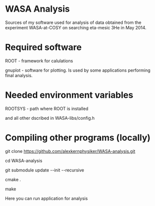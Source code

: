 WASA Analysis
=============
Sources of my software used for analysis of data obtained from the experiment WASA-at-COSY on searching eta-mesic 3He in May 2014.



Required software
=================

ROOT - framework for calulations

gnuplot - software for plotting. Is used by some applications performing final analysis.



Needed environment variables
============================

ROOTSYS - path where ROOT is installed

and all other dscribed in WASA-libs/config.h



Compiling other programs (locally)
========================

git clone https://github.com/alexkernphysiker/WASA-analysis.git

cd WASA-analysis

git submodule update --init --recursive

cmake .

make

Here you can run application for analysis

